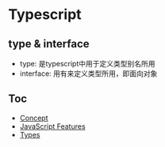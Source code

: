 # Typescript

## type & interface

- type: 是typescript中用于定义类型别名所用
- interface: 用有来定义类型所用，即面向对象

## Toc

- [Concept](./concept.md)
- [JavaScript Features](./ecmascript_features.md)
- [Types](./types.md)
